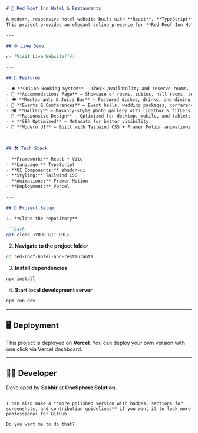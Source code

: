 
````markdown
# 🏨 Red Roof Inn Hotel & Restaurants

A modern, responsive hotel website built with **React**, **TypeScript**, **Tailwind CSS**, **Framer Motion**, and **shadcn-ui**.  
This project provides an elegant online presence for **Red Roof Inn Hotel & Restaurants** in Comilla, Bangladesh, with features like room booking, restaurant showcase, events, and gallery.

---

## 🌐 Live Demo

👉 [Visit Live Website](#)

---

## 🚀 Features

- 🛎 **Online Booking System** – Check availability and reserve rooms.  
- 🏨 **Accommodations Page** – Showcase of rooms, suites, hall rooms, and kids’ zone.  
- 🍽 **Restaurants & Juice Bar** – Featured dishes, drinks, and dining experience.  
- 🎉 **Events & Conferences** – Event halls, wedding packages, conference services.  
- 🖼 **Gallery** – Masonry-style photo gallery with lightbox & filters.  
- 📱 **Responsive Design** – Optimized for desktop, mobile, and tablets.  
- ⚡ **SEO Optimized** – Metadata for better visibility.  
- 🎨 **Modern UI** – Built with Tailwind CSS + Framer Motion animations.  

---

## 🛠 Tech Stack

- **Framework:** React + Vite  
- **Language:** TypeScript  
- **UI Components:** shadcn-ui  
- **Styling:** Tailwind CSS  
- **Animations:** Framer Motion  
- **Deployment:** Vercel  

---

## 📂 Project Setup

1. **Clone the repository**

```bash
git clone <YOUR_GIT_URL>
````

2. **Navigate to the project folder**

```bash
cd red-roof-hotel-and-restaurants
```

3. **Install dependencies**

```bash
npm install
```

4. **Start local development server**

```bash
npm run dev
```

---

## 🖥 Deployment

This project is deployed on **Vercel**.
You can deploy your own version with one click via Vercel dashboard.

---

## 👨‍💻 Developer

Developed by **Sabbir** at **OneSphere Solution**.

```

I can also make a **more polished version with badges, sections for screenshots, and contribution guidelines** if you want it to look more professional for GitHub.  

Do you want me to do that?
```
